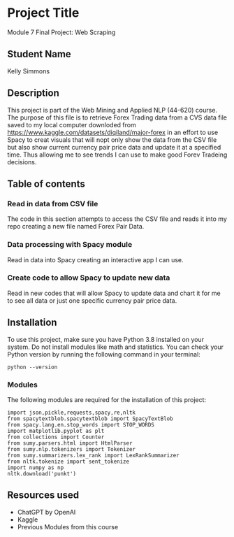 # Project Title

Module 7 Final Project: Web Scraping

## Student Name
Kelly Simmons

## Description
This project is part of the Web Mining and Applied NLP (44-620) course. The purpose of this file is to retrieve Forex Trading data from a CVS data file saved to my local computer downloded from https://www.kaggle.com/datasets/diqiland/major-forex in an effort to use Spacy to creat visuals that will nopt only show the data from the CSV file but also show current currency pair price data and update it at a specified time. Thus allowing me to see trends I can use to make good Forev Tradeing decisions.

## Table of contents

### Read in data from CSV file
The code in this section attempts to access the CSV file and reads it into my repo creating a new file named Forex Pair Data.

### Data processing with Spacy module
Read in data into Spacy creating an interactive app I can use.

### Create code to allow Spacy to update new data
Read in new codes that will allow Spacy to update data and chart it for me to see all data or just one specific currency pair price data.

## Installation

To use this project, make sure you have Python 3.8 installed on your system. Do not install modules like math and statistics. You can check your Python version by running the following command in your terminal:

```shell
python --version
```

### Modules

The following modules are required for the installation of this project:
<br>
```
import json,pickle,requests,spacy,re,nltk
from spacytextblob.spacytextblob import SpacyTextBlob
from spacy.lang.en.stop_words import STOP_WORDS
import matplotlib.pyplot as plt
from collections import Counter
from sumy.parsers.html import HtmlParser
from sumy.nlp.tokenizers import Tokenizer
from sumy.summarizers.lex_rank import LexRankSummarizer
from nltk.tokenize import sent_tokenize
import numpy as np
nltk.download('punkt')
```

## Resources used

- ChatGPT by OpenAI
- Kaggle
- Previous Modules from this course
